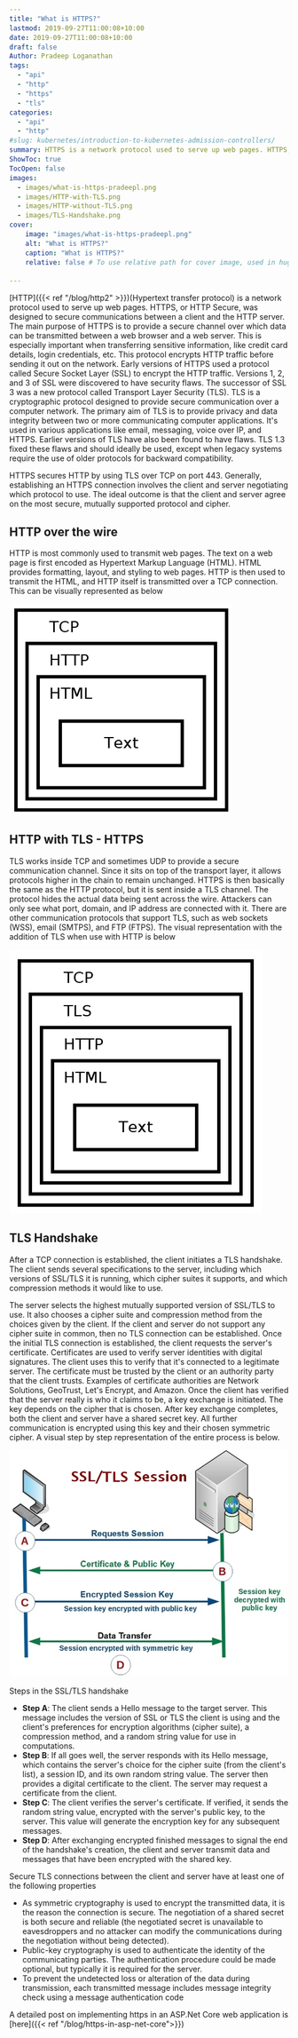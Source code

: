 ```yaml
---
title: "What is HTTPS?"
lastmod: 2019-09-27T11:00:08+10:00
date: 2019-09-27T11:00:08+10:00
draft: false
Author: Pradeep Loganathan
tags: 
  - "api"
  - "http"
  - "https"
  - "tls"
categories: 
  - "api"
  - "http"
#slug: kubernetes/introduction-to-kubernetes-admission-controllers/
summary: HTTPS is a network protocol used to serve up web pages. HTTPS, or HTTP Secure, was designed to secure communications between a client and the HTTP server. It is a protocol that uses a secure connection to transfer data over the internet.
ShowToc: true
TocOpen: false
images:
  - images/what-is-https-pradeepl.png 
  - images/HTTP-with-TLS.png
  - images/HTTP-without-TLS.png
  - images/TLS-Handshake.png
cover:
    image: "images/what-is-https-pradeepl.png"
    alt: "What is HTTPS?"
    caption: "What is HTTPS?"
    relative: false # To use relative path for cover image, used in hugo Page-bundles
 
---
```


[HTTP]({{< ref "/blog/http2" >}})(Hypertext transfer protocol) is a network protocol used to serve up web pages. HTTPS, or HTTP Secure, was designed to secure communications between a client and the HTTP server. The main purpose of HTTPS is to provide a secure channel over which data can be transmitted between a web browser and a web server. This is especially important when transferring sensitive information, like credit card details, login credentials, etc. This protocol encrypts HTTP traffic before sending it out on the network. Early versions of HTTPS used a protocol called Secure Socket Layer (SSL) to encrypt the HTTP traffic. Versions 1, 2, and 3 of SSL were discovered to have security flaws. The successor of SSL 3 was a new protocol called Transport Layer Security (TLS). TLS is a cryptographic protocol designed to provide secure communication over a computer network. The primary aim of TLS is to provide privacy and data integrity between two or more communicating computer applications. It's used in various applications like email, messaging, voice over IP, and HTTPS. Earlier versions of TLS have also been found to have flaws. TLS 1.3 fixed these flaws and should ideally be used, except when legacy systems require the use of older protocols for backward compatibility.

HTTPS secures HTTP by using TLS over TCP on port 443. Generally, establishing an HTTPS connection involves the client and server negotiating which protocol to use. The ideal outcome is that the client and server agree on the most secure, mutually supported protocol and cipher.

## HTTP over the wire

HTTP is most commonly used to transmit web pages. The text on a web page is first encoded as Hypertext Markup Language (HTML). HTML provides formatting, layout, and styling to web pages. HTTP is then used to transmit the HTML, and HTTP itself is transmitted over a TCP connection. This can be visually represented as below


!["Http without TLS"](images/HTTP-without-TLS.png)

## HTTP with TLS - HTTPS

TLS works inside TCP and sometimes UDP to provide a secure communication channel. Since it sits on top of the transport layer, it allows protocols higher in the chain to remain unchanged. HTTPS is then basically the same as the HTTP protocol, but it is sent inside a TLS channel. The protocol hides the actual data being sent across the wire. Attackers can only see what port, domain, and IP address are connected with it. There are other communication protocols that support TLS, such as web sockets (WSS), email (SMTPS), and FTP (FTPS). The visual representation with the addition of TLS when use with HTTP is below

!["HTTP with TLS"](images/HTTP-with-TLS.png)

## TLS Handshake

After a TCP connection is established, the client initiates a TLS handshake. The client sends several specifications to the server, including which versions of SSL/TLS it is running, which cipher suites it supports, and which compression methods it would like to use.

The server selects the highest mutually supported version of SSL/TLS to use. It also chooses a cipher suite and compression method from the choices given by the client. If the client and server do not support any cipher suite in common, then no TLS connection can be established. Once the initial TLS connection is established, the client requests the server's certificate. Certificates are used to verify server identities with digital signatures. The client uses this to verify that it's connected to a legitimate server. The certificate must be trusted by the client or an authority party that the client trusts. Examples of certificate authorities are Network Solutions, GeoTrust, Let's Encrypt, and Amazon. Once the client has verified that the server really is who it claims to be, a key exchange is initiated. The key depends on the cipher that is chosen. After key exchange completes, both the client and server have a shared secret key. All further communication is encrypted using this key and their chosen symmetric cipher. A visual step by step representation of the entire process is below.

!["TLS Handshake"](images/TLS-Handshake.png)

Steps in the SSL/TLS handshake

- __Step A__: The client sends a Hello message to the target server. This message includes the version of SSL or TLS the client is using and the client's preferences for encryption algorithms (cipher suite), a compression method, and a random string value for use in computations.
- __Step B__: If all goes well, the server responds with its Hello message, which contains the server's choice for the cipher suite (from the client's list), a session ID, and its own random string value. The server then provides a digital certificate to the client. The server may request a certificate from the client.
- __Step C__: The client verifies the server's certificate. If verified, it sends the random string value, encrypted with the server's public key, to the server. This value will generate the encryption key for any subsequent messages.
- __Step D__: After exchanging encrypted finished messages to signal the end of the handshake's creation, the client and server transmit data and messages that have been encrypted with the shared key.

Secure TLS connections between the client and server have at least one of the following properties

- As symmetric cryptography is used to encrypt the transmitted data, it is the reason the connection is secure. The negotiation of a shared secret is both secure and reliable (the negotiated secret is unavailable to eavesdroppers and no attacker can modify the communications during the negotiation without being detected).
- Public-key cryptography is used to authenticate the identity of the communicating parties. The authentication procedure could be made optional, but typically it is required for the server.
- To prevent the undetected loss or alteration of the data during transmission, each transmitted message includes message integrity check using a message authentication code

A detailed post on implementing https in an ASP.Net Core web application is [here]({{< ref "/blog/https-in-asp-net-core">}})
